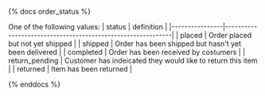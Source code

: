 {% docs order_status %}

One of the following values:
| status         | definition                                                  |
|----------------|-------------------------------------------------------------|
| placed         | Order placed but not yet shipped                            |
| shipped        | Order has been shipped but hasn't yet been delivered        |
| completed      | Order has been received by costumers                        |
| return_pending | Customer has indeicated they would like to return this item |
| returned       | Item has been returned                                      |

{% enddocs %}